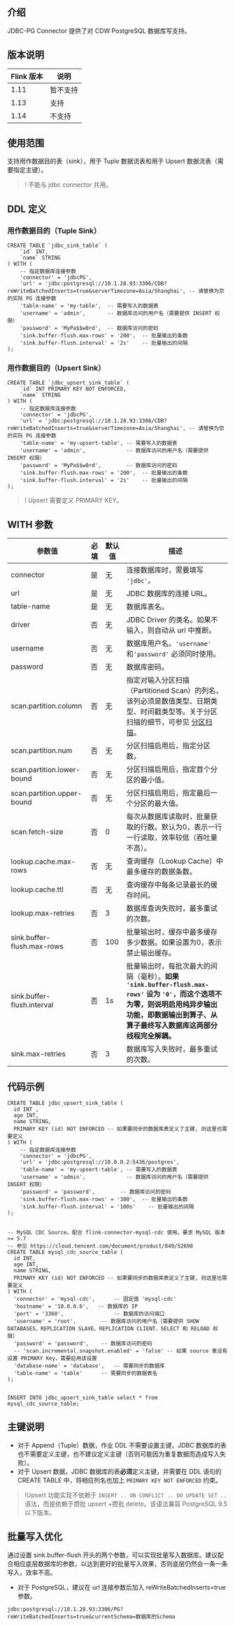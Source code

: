 ## 介绍
JDBC-PG Connector 提供了对 CDW PostgreSQL 数据库写支持。

## 版本说明

| Flink 版本 | 说明     |
| ---------- | -------- |
| 1.11       | 暂不支持 |
| 1.13       | 支持     |
| 1.14       | 不支持     |

## 使用范围

支持用作数据目的表（sink），用于 Tuple 数据流表和用于 Upsert 数据流表（需要指定主键）。
>! 不能与 jdbc connector 共用。

## DDL 定义
### 用作数据目的（Tuple Sink）
```
CREATE TABLE `jdbc_sink_table` (
    `id` INT,
    `name` STRING
) WITH (
    -- 指定数据库连接参数
    'connector' = 'jdbcPG',
    'url' = 'jdbc:postgresql://10.1.28.93:3306/CDB?reWriteBatchedInserts=true&serverTimezone=Asia/Shanghai', -- 请替换为您的实际 PG 连接参数
    'table-name' = 'my-table',  -- 需要写入的数据表
    'username' = 'admin',       -- 数据库访问的用户名（需要提供 INSERT 权限）
    'password' = 'MyPa$$w0rd',  -- 数据库访问的密码
    'sink.buffer-flush.max-rows' = '200',  -- 批量输出的条数
    'sink.buffer-flush.interval' = '2s'    -- 批量输出的间隔
);
```

### 用作数据目的（Upsert Sink）

```
CREATE TABLE `jdbc_upsert_sink_table` (
    `id` INT PRIMARY KEY NOT ENFORCED,
    `name` STRING
) WITH (
    -- 指定数据库连接参数
    'connector' = 'jdbcPG',
    'url' = 'jdbc:postgresql://10.1.28.93:3306/CDB?reWriteBatchedInserts=true&serverTimezone=Asia/Shanghai', -- 请替换为您的实际 PG 连接参数
    'table-name' = 'my-upsert-table', -- 需要写入的数据表
    'username' = 'admin',             -- 数据库访问的用户名（需要提供 INSERT 权限）
    'password' = 'MyPa$$w0rd',        -- 数据库访问的密码
    'sink.buffer-flush.max-rows' = '200',  -- 批量输出的条数
    'sink.buffer-flush.interval' = '2s'    -- 批量输出的间隔
);
```

>! Upsert 需要定义 PRIMARY KEY。

## WITH 参数

| 参数值                     | 必填 | 默认值 | 描述                                                         |
| -------------------------- | ---- | ------ | ------------------------------------------------------------ |
| connector                  | 是   | 无     | 连接数据库时，需要填写 `'jdbc'`。                            |
| url                        | 是   | 无     | JDBC 数据库的连接 URL。                                      |
| table-name                 | 是   | 无     | 数据库表名。                                                 |
| driver                     | 否   | 无     | JDBC Driver 的类名。如果不输入，则自动从 url 中推断。        |
| username                   | 否   | 无     | 数据库用户名。`'username'` 和`'password'` 必须同时使用。     |
| password                   | 否   | 无     | 数据库密码。                                                 |
| scan.partition.column      | 否   | 无     | 指定对输入分区扫描（Partitioned Scan）的列名，该列必须是数值类型、日期类型、时间戳类型等。关于分区扫描的细节，可参见 [分区扫描](https://cloud.tencent.com/document/product/849/48312#jump)。 |
| scan.partition.num         | 否   | 无     | 分区扫描启用后，指定分区数。                                 |
| scan.partition.lower-bound | 否   | 无     | 分区扫描启用后，指定首个分区的最小值。                       |
| scan.partition.upper-bound | 否   | 无     | 分区扫描启用后，指定最后一个分区的最大值。                   |
| scan.fetch-size            | 否   | 0      | 每次从数据库读取时，批量获取的行数。默认为0，表示一行一行读取，效率较低（吞吐量不高）。 |
| lookup.cache.max-rows      | 否   | 无     | 查询缓存（Lookup Cache）中最多缓存的数据条数。               |
| lookup.cache.ttl           | 否   | 无     | 查询缓存中每条记录最长的缓存时间。                           |
| lookup.max-retries         | 否   | 3      | 数据库查询失败时，最多重试的次数。                           |
| sink.buffer-flush.max-rows | 否   | 100    | 批量输出时，缓存中最多缓存多少数据。如果设置为0，表示禁止输出缓存。 |
| sink.buffer-flush.interval | 否   | 1s     | 批量输出时，每批次最大的间隔（毫秒）。**如果 `'sink.buffer-flush.max-rows'` 设为 `'0'`，而这个选项不为零，则说明启用纯异步输出功能，即数据输出到算子、从算子最终写入数据库这两部分线程完全解耦。** |
| sink.max-retries           | 否   | 3      | 数据库写入失败时，最多重试的次数。                           |

## 代码示例
```
CREATE TABLE jdbc_upsert_sink_table (
  id INT ,
  age INT,
  name STRING,
  PRIMARY KEY (id) NOT ENFORCED -- 如果要同步的数据库表定义了主键, 则这里也需要定义
) WITH (
    -- 指定数据库连接参数
    'connector' = 'jdbcPG',
    'url' = 'jdbc:postgresql://10.0.0.2:5436/postgres', 
    'table-name' = 'my-upsert-table', -- 需要写入的数据表
    'username' = 'admin',             -- 数据库访问的用户名（需要提供 INSERT 权限）
    'password' = 'password',        -- 数据库访问的密码
    'sink.buffer-flush.max-rows' = '300',  -- 批量输出的条数
    'sink.buffer-flush.interval' = '100s'    -- 批量输出的间隔
);


-- MySQL CDC Source。配合 flink-connector-mysql-cdc 使用。要求 MySQL 版本 >= 5.7
-- 参见 https://cloud.tencent.com/document/product/849/52698
CREATE TABLE mysql_cdc_source_table (
  id INT,
  age INT,
  name STRING,
  PRIMARY KEY (id) NOT ENFORCED -- 如果要同步的数据库表定义了主键, 则这里也需要定义
) WITH (
  'connector' = 'mysql-cdc',	  -- 固定值 'mysql-cdc'
  'hostname' = '10.0.0.6',   -- 数据库的 IP
  'port' = '3360',                -- 数据库的访问端口
  'username' = 'root',        -- 数据库访问的用户名（需要提供 SHOW DATABASES、REPLICATION SLAVE、REPLICATION CLIENT、SELECT 和 RELOAD 权限）
  'password' = 'password',    -- 数据库访问的密码
  -- 'scan.incremental.snapshot.enabled' = 'false' -- 如果 source 表没有设置 PRIMARY Key，需要启用该设置 
  'database-name' = 'database',   -- 需要同步的数据库
  'table-name' = 'table'      -- 需要同步的数据表名
);


INSERT INTO jdbc_upsert_sink_table select * from mysql_cdc_source_table;
```

## 主键说明
- 对于 Append（Tuple）数据，作业 DDL 不需要设置主键，JDBC 数据库的表也不需要定义主键，也不建议定义主键（否则可能因为重复数据而造成写入失败）。
- 对于 Upsert 数据，JDBC 数据库的表**必须**定义主键，并需要在 DDL 语句的 CREATE TABLE 中，将相应列名也加上 `PRIMARY KEY NOT ENFORCED` 约束。

> !Upsert 功能实现不依赖于 `INSERT .. ON CONFLICT .. DO UPDATE SET ..` 语法，而是依赖于攒批 upsert +攒批 delete。该语法兼容 PostgreSQL 9.5以下版本。

## 批量写入优化

通过设置 sink.buffer-flush 开头的两个参数，可以实现批量写入数据库。建议配合相应底层数据库的参数，以达到更好的批量写入效果，否则底层仍然会一条一条写入，效率不高。
- 对于 PostgreSQL，建议在 url 连接参数后加入 reWriteBatchedInserts=true 参数。
```
jdbc:postgresql://10.1.28.93:3306/PG?reWriteBatchedInserts=true&currentSchema=数据库的Schema
```
